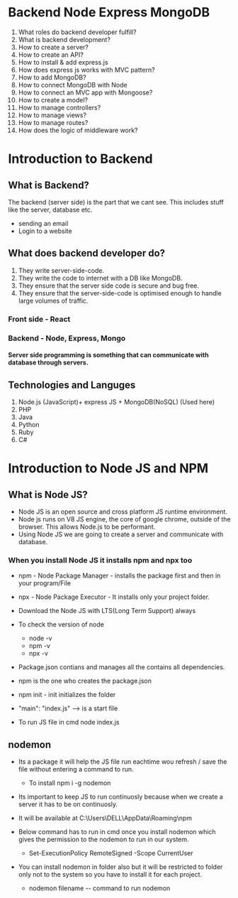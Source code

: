 # Backend Node Express MongoDB

1. What roles do backend developer fulfill?
2. What is backend development?
3. How to create a server?
4. How to create an API?
5. How to install & add express.js
6. How does express js works with MVC pattern?
7. How to add MongoDB?
8. How to connect MongoDB with Node
9. How to connect an MVC app with Mongoose?
10. How to create a model?
11. How to manage controllers?
12. How to manage views?
13. How to manage routes?
14. How does the logic of middleware work?

# Introduction to Backend

## What is Backend?

The backend (server side) is the part that we cant see. This includes stuff like the server, database etc.

- sending an email
- Login to a website

## What does backend developer do?

1. They write server-side-code.
2. They write the code to internet with a DB like MongoDB.
3. They ensure that the server side code is secure and bug free.
4. They ensure that the server-side-code is optimised enough to handle large volumes of traffic.

### Front side - React

### Backend - Node, Express, Mongo

#### Server side programming is something that can communicate with database through servers.

## Technologies and Languges

1. Node.js (JavaScript)+ express JS + MongoDB(NoSQL) (Used here)
2. PHP
3. Java
4. Python
5. Ruby
6. C#

# Introduction to Node JS and NPM

## What is Node JS?

- Node JS is an open source and cross platform JS runtime environment.
- Node js runs on V8 JS engine, the core of google chrome, outside of the browser. This allows Node.js to be performant.
- Using Node JS we are going to create a server and communicate with database.

### When you install Node JS it installs npm and npx too

- npm - Node Package Manager - installs the package first and then in your program/File
- npx - Node Package Executor - It installs only your project folder.

- Download the Node JS with LTS(Long Term Support) always
- To check the version of node

  - node -v
  - npm -v
  - npx -v

- Package.json contians and manages all the contains all dependencies.
- npm is the one who creates the package.json
- npm init - init initializes the folder

- "main": "index.js" --> is a start file
- To run JS file in cmd node index.js

## nodemon

- Its a package it will help the JS file run eachtime wou refresh / save the file without entering a command to run.
  - To install npm i -g nodemon
- Its important to keep JS to run continuosly because when we create a server it has to be on continuosly.

- It will be available at C:\Users\DELL\AppData\Roaming\npm

- Below command has to run in cmd once you install nodemon which gives the permission to the nodemon to run in our system.

  - Set-ExecutionPolicy RemoteSigned -Scope CurrentUser

- You can install nodemon in folder also but it will be restricted to folder only not to the system so you have to install it for each project.
  - nodemon filename -- command to run nodemon
